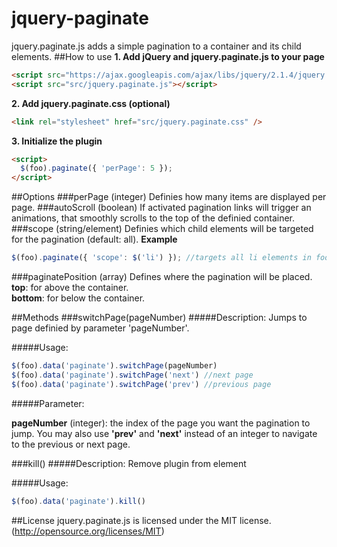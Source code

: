 # jquery-paginate
jquery.paginate.js adds a simple pagination to a container and its child elements. 
##How to use
**1. Add jQuery and jquery.paginate.js to your page**
```html
<script src="https://ajax.googleapis.com/ajax/libs/jquery/2.1.4/jquery.min.js"></script>
<script src="src/jquery.paginate.js"></script>
```
**2. Add jquery.paginate.css (optional)**
```html
<link rel="stylesheet" href="src/jquery.paginate.css" />
```
**3. Initialize the plugin**
```html
<script>
  $(foo).paginate({ 'perPage': 5 });
</script>
```

##Options
###perPage (integer)
Definies how many items are displayed per page.
###autoScroll (boolean)
If activated pagination links will trigger an animations, that smoothly scrolls to the top of the definied container.
###scope (string/element)
Definies which child elements will be targeted for the pagination (default: all).
**Example** 
```javascript
$(foo).paginate({ 'scope': $('li') }); //targets all li elements in foo
```
###paginatePosition (array)
Defines where the pagination will be placed.<br/> 
**top**: for above the container.<br/>
**bottom**: for below the container.


##Methods
###switchPage(pageNumber)
#####Description:
Jumps to page definied by parameter 'pageNumber'.

#####Usage:
```javascript
$(foo).data('paginate').switchPage(pageNumber)
$(foo).data('paginate').switchPage('next') //next page
$(foo).data('paginate').switchPage('prev') //previous page
```
#####Parameter:

**pageNumber** (integer): the index of the page you want the pagination to jump. You may also use **'prev'** and **'next'** instead of an integer to navigate to the previous or next page.

###kill()
#####Description:
Remove plugin from element

#####Usage:
```javascript
$(foo).data('paginate').kill()
```
##License
jquery.paginate.js is licensed under the MIT license. (http://opensource.org/licenses/MIT)
